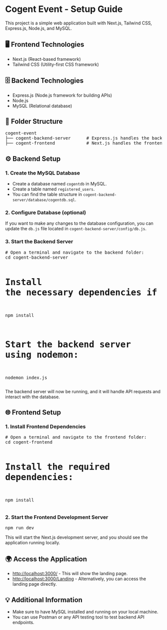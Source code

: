 <h1>Cogent Event - Setup Guide</h1>

<p>This project is a simple web application built with Next.js, Tailwind CSS, Express.js, Node.js, and MySQL.</p>

<h2>🖥️ Frontend Technologies</h2>
<ul>
  <li>Next.js (React-based framework)</li>
  <li>Tailwind CSS (Utility-first CSS framework)</li>
</ul>

<h2>🗄️ Backend Technologies</h2>
<ul>
  <li>Express.js (Node.js framework for building APIs)</li>
  <li>Node.js</li>
  <li>MySQL (Relational database)</li>
</ul>

<h2>📁 Folder Structure</h2>
<pre>
cogent-event
├── cogent-backend-server      # Express.js handles the backend and database logic
├── cogent-frontend            # Next.js handles the frontend
</pre>

<h2>⚙️ Backend Setup</h2>

<h3>1. Create the MySQL Database</h3>
<ul>
  <li>Create a database named <code>cogentdb</code> in MySQL.</li>
  <li>Create a table named <code>registered_users</code>.</li>
  <li>You can find the table structure in <code>cogent-backend-server/database/cogentdb.sql</code>.</li>
</ul>

<h3>2. Configure Database (optional)</h3>
<p>If you want to make any changes to the database configuration, you can update the <code>db.js</code> file located in <code>cogent-backend-server/config/db.js</code>.</p>

<h3>3. Start the Backend Server</h3>
<pre>
# Open a terminal and navigate to the backend folder:
cd cogent-backend-server

# Install the necessary dependencies if you haven't already:
npm install

# Start the backend server using nodemon:
nodemon index.js
</pre>
<p>The backend server will now be running, and it will handle API requests and interact with the database.</p>

<h2>🌐 Frontend Setup</h2>

<h3>1. Install Frontend Dependencies</h3>
<pre>
# Open a terminal and navigate to the frontend folder:
cd cogent-frontend

# Install the required dependencies:
npm install
</pre>

<h3>2. Start the Frontend Development Server</h3>
<pre>
npm run dev
</pre>
<p>This will start the Next.js development server, and you should see the application running locally.</p>

<h2>🌍 Access the Application</h2>
<ul>
  <li><a href="http://localhost:3000/" target="_blank">http://localhost:3000/</a> - This will show the landing page.</li>
  <li><a href="http://localhost:3000/Landing" target="_blank">http://localhost:3000/Landing</a> - Alternatively, you can access the landing page directly.</li>
</ul>

<h2>💡 Additional Information</h2>
<ul>
  <li>Make sure to have MySQL installed and running on your local machine.</li>
  <li>You can use Postman or any API testing tool to test backend API endpoints.</li>
</ul>
